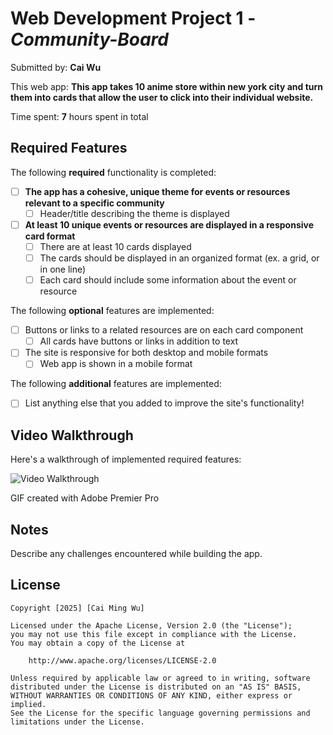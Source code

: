 # Web Development Project 1 - _Community-Board_

Submitted by: **Cai Wu**

This web app: **This app takes 10 anime store within new york city and turn them into cards that allow the user to click into their individual website.**

Time spent: **7** hours spent in total

## Required Features

The following **required** functionality is completed:

- [ ] **The app has a cohesive, unique theme for events or resources relevant to a specific community**
  - [ ] Header/title describing the theme is displayed
- [ ] **At least 10 unique events or resources are displayed in a responsive card format**
  - [ ] There are at least 10 cards displayed
  - [ ] The cards should be displayed in an organized format (ex. a grid, or in one line)
  - [ ] Each card should include some information about the event or resource

The following **optional** features are implemented:

- [ ] Buttons or links to a related resources are on each card component
  - [ ] All cards have buttons or links in addition to text
- [ ] The site is responsive for both desktop and mobile formats
  - [ ] Web app is shown in a mobile format

The following **additional** features are implemented:

- [ ] List anything else that you added to improve the site's functionality!

## Video Walkthrough

Here's a walkthrough of implemented required features:

<img src='/Users/caimingwu/Downloads/Screen Recording 2025-06-10 at 4.56.55 PM.gif' title='Video Walkthrough' width='' alt='Video Walkthrough' />

<!-- Replace this with whatever GIF tool you used! -->

GIF created with Adobe Premier Pro

<!-- Recommended tools:
[Kap](https://getkap.co/) for macOS
[ScreenToGif](https://www.screentogif.com/) for Windows
[peek](https://github.com/phw/peek) for Linux. -->

## Notes

Describe any challenges encountered while building the app.

## License

    Copyright [2025] [Cai Ming Wu]

    Licensed under the Apache License, Version 2.0 (the "License");
    you may not use this file except in compliance with the License.
    You may obtain a copy of the License at

        http://www.apache.org/licenses/LICENSE-2.0

    Unless required by applicable law or agreed to in writing, software
    distributed under the License is distributed on an "AS IS" BASIS,
    WITHOUT WARRANTIES OR CONDITIONS OF ANY KIND, either express or implied.
    See the License for the specific language governing permissions and
    limitations under the License.
